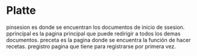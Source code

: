 # Platte
pinsesion es donde se encuentran los documentos de inicio de ssesion.
pprincipal es la pagina principal que puede redirigir a todos los demas documentos.
preceta es la pagina donde se encuentra la función de hacer recetas.
pregistro pagina que tiene para registrarse por primera vez.
